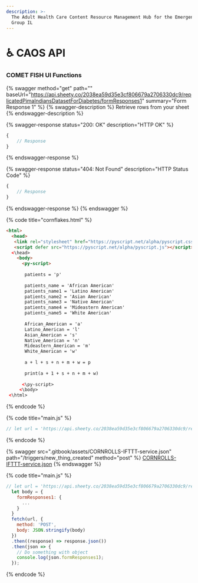```yaml
---
description: >-
  The Adult Health Care Content Resource Management Hub for the Emergent APHID
  Group IL
---
```


# ♿ CAOS API

### COMET FISH UI Functions

{% swagger method="get" path="" baseUrl="https://api.sheety.co/2038ea59d35e3cf806679a2706330dc9/replicatedPimaIndiansDatasetForDiabetes/formResponses1" summary="Form Response 1" %}
{% swagger-description %}
Retrieve rows from your sheet
{% endswagger-description %}

{% swagger-response status="200: OK" description="HTTP OK" %}
```javascript
{
    // Response
}
```
{% endswagger-response %}

{% swagger-response status="404: Not Found" description="HTTP Status Code" %}
```javascript
{
    // Response
}
```
{% endswagger-response %}
{% endswagger %}

{% code title="cornflakes.html" %}
```html
<html>
  <head>
   <link rel="stylesheet" href="https://pyscript.net/alpha/pyscript.css" />
   <script defer src="https://pyscript.net/alpha/pyscript.js"></script>
  <\head>
    <body>
      <py-script>
      
       patients = 'p'
       
       patients_name = 'African American'
       patients_name1 = 'Latino American'
       patients_name2 = 'Asian American'
       patients_name3 = 'Native American'
       patients_name4 = 'Mideastern American'
       patients_name5 = 'White American'
       
       African_American = 'a'
       Latino_American = 'l'
       Asian_American = 's'
       Native_American = 'n'
       Mideastern_American = 'm'
       White_American = 'w'
       
       a + l + s + n + m + w = p
       
       print(a + 1 + s + n + m + w)
       
      <\py-script>
     <\body>
 <\html>

```
{% endcode %}

{% code title="main.js" %}
```javascript
// let url = 'https://api.sheety.co/2038ea59d35e3cf806679a2706330dc9/replicatedPimaIndiansDatasetForDiabetes/formResponses1';fetch(url).then((response) => response.json()).then(json => {  // Do something with the data  console.log(json.formResponses1S);});

```
{% endcode %}

{% swagger src=".gitbook/assets/CORNROLLS-IFTTT-service.json" path="/triggers/new_thing_created" method="post" %}
[CORNROLLS-IFTTT-service.json](.gitbook/assets/CORNROLLS-IFTTT-service.json)
{% endswagger %}

{% code title="main.js" %}
```javascript
// let url = 'https://api.sheety.co/2038ea59d35e3cf806679a2706330dc9/replicatedPimaIndiansDatasetForDiabetes/formResponses1';
  let body = {
    formResponses1: {
      ...
    }
  }
  fetch(url, {
    method: 'POST',
    body: JSON.stringify(body)
  })
  .then((response) => response.json())
  .then(json => {
    // Do something with object
    console.log(json.formResponses1);
  });
```
{% endcode %}
